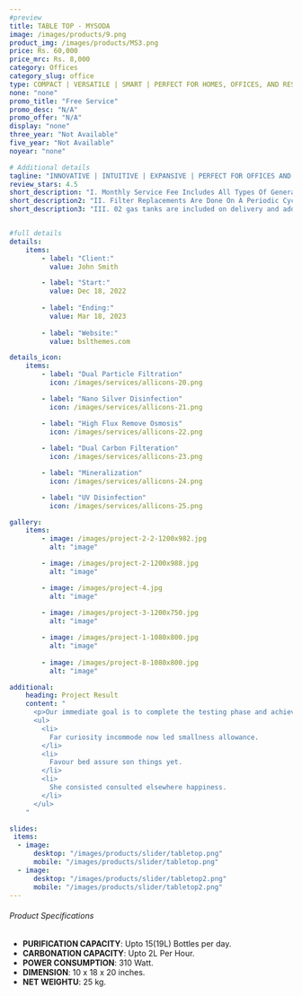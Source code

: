 ```yaml
---
#preview
title: TABLE TOP - MYSODA
image: /images/products/9.png
product_img: /images/products/MS3.png
price: Rs. 60,000
price_mrc: Rs. 8,000
category: Offices
category_slug: office
type: COMPACT | VERSATILE | SMART | PERFECT FOR HOMES, OFFICES, AND RESTAURANTS
none: "none"
promo_title: "Free Service"
promo_desc: "N/A"
promo_offer: "N/A"
display: "none"
three_year: "Not Available"
five_year: "Not Available"
noyear: "none"

# Additional details
tagline: "INNOVATIVE | INTUITIVE | EXPANSIVE | PERFECT FOR OFFICES AND WORK SPACES"
review_stars: 4.5
short_description: "I. Monthly Service Fee Includes All Types Of General Servicing And Parts Replacement."
short_description2: "II. Filter Replacements Are Done On A Periodic Cycle Of 90 Days or 3000 Liters Which Ever Comes First."
short_description3: "III. 02 gas tanks are included on delivery and additional tanks or refilling service will have extra charges."


#full details
details:
    items:
        - label: "Client:"
          value: John Smith

        - label: "Start:"
          value: Dec 18, 2022
        
        - label: "Ending:"
          value: Mar 18, 2023
        
        - label: "Website:"
          value: bslthemes.com

details_icon:
    items:
        - label: "Dual Particle Filtration"
          icon: /images/services/allicons-20.png

        - label: "Nano Silver Disinfection"
          icon: /images/services/allicons-21.png

        - label: "High Flux Remove Osmosis"
          icon: /images/services/allicons-22.png
        
        - label: "Dual Carbon Filteration"
          icon: /images/services/allicons-23.png

        - label: "Mineralization"
          icon: /images/services/allicons-24.png

        - label: "UV Disinfection"
          icon: /images/services/allicons-25.png

gallery: 
    items:
        - image: /images/project-2-2-1200x982.jpg
          alt: "image"

        - image: /images/project-2-1200x988.jpg
          alt: "image"

        - image: /images/project-4.jpg
          alt: "image"
        
        - image: /images/project-3-1200x750.jpg
          alt: "image"

        - image: /images/project-1-1080x800.jpg
          alt: "image"
        
        - image: /images/project-8-1080x800.jpg
          alt: "image"

additional:
    heading: Project Result
    content: "
      <p>Our immediate goal is to complete the testing phase and achieve the certification, which will allow us to bring our product to market by the end of the year. We are actively engaging with waste to energy operators, concrete manufacturers, and the wider construction industry.</p>
      <ul>
        <li>
          Far curiosity incommode now led smallness allowance.
        </li>
        <li>
          Favour bed assure son things yet.
        </li>
        <li>
          She consisted consulted elsewhere happiness.
        </li>
      </ul>
    "

slides:
 items:
  - image:
      desktop: "/images/products/slider/tabletop.png"
      mobile: "/images/products/slider/tabletop.png"
  - image:
      desktop: "/images/products/slider/tabletop2.png"
      mobile: "/images/products/slider/tabletop2.png"
---
```



###### Product Specifications
- **PURIFICATION CAPACITY**: Upto 15(19L) Bottles per day.
- **CARBONATION CAPACITY**: Upto 2L Per Hour.
- **POWER CONSUMPTION**: 310 Watt.
- **DIMENSION**: 10 x 18 x 20 inches.
- **NET WEIGHTU**: 25 kg.